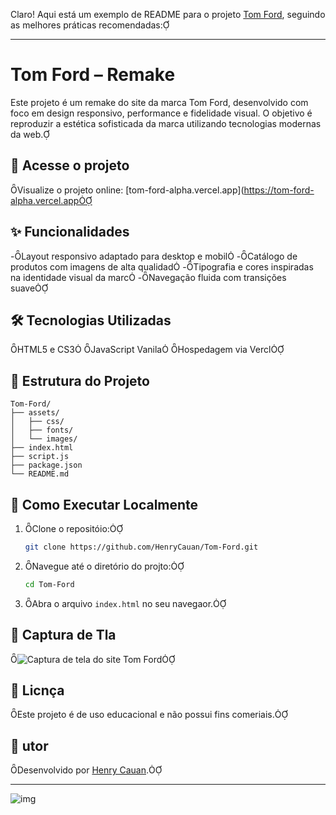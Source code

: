 Claro! Aqui está um exemplo de README para o projeto [Tom Ford](https://github.com/HenryCauan/Tom-Ford), seguindo as melhores práticas recomendadas:

---

# Tom Ford – Remake

Este projeto é um remake do site da marca Tom Ford, desenvolvido com foco em design responsivo, performance e fidelidade visual. O objetivo é reproduzir a estética sofisticada da marca utilizando tecnologias modernas da web.

## 🔗 Acesse o projeto
Visualize o projeto online: [tom-ford-alpha.vercel.app](https://tom-ford-alpha.vercel.app

## ✨ Funcionalidades

-Layout responsivo adaptado para desktop e mobil
-Catálogo de produtos com imagens de alta qualidad
-Tipografia e cores inspiradas na identidade visual da marc
-Navegação fluida com transições suave

## 🛠️ Tecnologias Utilizadas

 HTML5 e CS3
 JavaScript Vanila
 Hospedagem via Vercl

## 📁 Estrutura do Projeto

```
Tom-Ford/
├── assets/
│   ├── css/
│   ├── fonts/
│   └── images/
├── index.html
├── script.js
├── package.json
└── README.md
```

## 🚀 Como Executar Localmente
1. Clone o repositóio:

   ```bash
   git clone https://github.com/HenryCauan/Tom-Ford.git
   ```
2. Navegue até o diretório do projto:

   ```bash
   cd Tom-Ford
   ```
3. Abra o arquivo `index.html` no seu navegaor.

## 📸 Captura de Tla

![Captura de tela do site Tom Ford](assets/images/screenshotpng)

## 📄 Licnça

Este projeto é de uso educacional e não possui fins comeriais.

## 👤 utor

Desenvolvido por [Henry Cauan](https://github.com/Henryauan).

--- 

![img](https://github.com/user-attachments/assets/c2c17304-fe0a-4d63-b322-e9c1ba15d14c)
